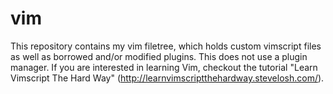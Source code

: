 # vim

This repository contains my vim filetree, which holds custom vimscript files as well as borrowed and/or modified plugins.  This does not use a plugin manager.  If you are interested in learning Vim, checkout the tutorial "Learn Vimscript The Hard Way" (http://learnvimscriptthehardway.stevelosh.com/).
